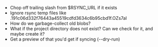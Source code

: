 * Chop off trailing slash from $RSYNC_URL if it exists
* Ignore rsync temp files like .191c06d332f76443a45519cdfd3634c6b95cbd1f.OZs7al
* How do we garbage-collect old blobs?
* What if the project directory does not exist? Can we check for it, and maybe create it?
* Get a preview of that you'd get if syncing (--dry-run)
